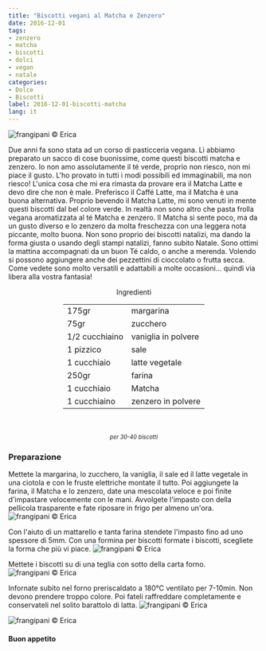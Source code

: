 ```yaml
---
title: "Biscotti vegani al Matcha e Zenzero"
date: 2016-12-01
tags:
- zenzero
- matcha
- biscotti
- dolci
- vegan
- natale
categories:
- Dolce
- Biscotti
label: 2016-12-01-biscotti-matcha
lang: it
---
```

![](header.jpg "frangipani © Erica")

Due anni fa sono stata ad un corso di pasticceria vegana. Lì abbiamo preparato un sacco di cose buonissime, come questi biscotti matcha e zenzero. Io non amo assolutamente il té verde, proprio non riesco, non mi piace il gusto. L'ho provato in tutti i modi possibili ed immaginabili, ma non riesco! L'unica cosa che mi era rimasta da provare era il Matcha Latte e devo dire che non è male. Preferisco il Caffé Latte, ma il Matcha è una buona alternativa. Proprio bevendo il Matcha Latte, mi sono venuti in mente questi biscotti dal bel colore verde. In realtà non sono altro che pasta frolla vegana aromatizzata al té Matcha e zenzero. Il Matcha si sente poco, ma da un gusto diverso e lo zenzero da molta freschezza con una leggera nota piccante, molto buona. Non sono proprio dei biscotti natalizi, ma dando la forma giusta o usando degli stampi natalizi, fanno subito Natale. Sono ottimi la mattina accompagnati da un buon Té caldo, o anche a merenda. Volendo si possono aggiungere anche dei pezzettini di cioccolato o frutta secca. Come vedete sono molto versatili e adattabili a molte occasioni... quindi via libera alla vostra fantasia!

<div id="wrapper" style="text-align: center">
  <div id="yourdiv" style="display: inline-block;">
    <div class="ingredients">
      <div class="ingredients-title">Ingredienti</div>
      <table>
        <tbody>
          <tr>
            <td>175gr</td>
            <td>margarina</td>
          </tr>
          <tr>
            <td>75gr</td>
            <td>zucchero</td>
          </tr>
          <tr>
            <td>1/2 cucchiaino</td>
            <td>vaniglia in polvere</td>
          </tr>
          <tr>
            <td>1 pizzico</td>
            <td>sale</td>
          </tr>
          <tr>
            <td>1 cucchiaio</td>
            <td>latte vegetale</td>
          </tr>
          <tr>
            <td>250gr</td>
            <td>farina</td>
          </tr>
          <tr>
            <td>1 cucchiaio</td>
            <td>Matcha</td>
          </tr>
          <tr>
            <td>1 cucchiaino</td>
            <td>zenzero in polvere</td>   
          </tr>
        </tbody>
      </table>
      <br></br>
      <i class="pull-right" style="font-size: 80%;">per 30-40 biscotti</i>
    </div>
  </div>
</div>


<h3>
  <font color="grey">
    <i class="fa fa-cogs"></i>
  </font> Preparazione
</h3>

Mettete la margarina, lo zucchero, la vaniglia, il sale ed il latte vegetale in una ciotola e con le fruste elettriche montate il tutto. Poi aggiungete la farina, il Matcha e lo zenzero, date una mescolata veloce e poi finite d'impastare velocemente con le mani. Avvolgete l'impasto con della pellicola trasparente e fate riposare in frigo per almeno un'ora.
![](impasto.jpg "frangipani © Erica")

Con l'aiuto di un mattarello e tanta farina stendete l'impasto fino ad uno spessore di 5mm. Con una formina per biscotti formate i biscotti, scegliete la forma che più vi piace.
![](biscotti.jpg "frangipani © Erica")

Mettete i biscotti su di una teglia con sotto della carta forno.
![](teglia.jpg "frangipani © Erica")

Infornate subito nel forno preriscaldato a 180°C ventilato per 7-10min. Non devono prendere troppo colore. Poi fateli raffreddare completamente e conservateli nel solito barattolo di latta.
![](risultato1.jpg "frangipani © Erica")

![](risultato2.jpg "frangipani © Erica")

<h4>Buon appetito
  <font color="red">
    <i class="fa fa-smile-o"></i>
  </font>
</h4>